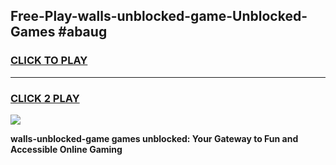 
## Free-Play-walls-unblocked-game-Unblocked-Games #abaug
<h3>
<a href="https://news.freeplayer.one?title=walls-unblocked-game&ref=8M">CLICK TO PLAY</a></h3>
<hr>

<h3>
<a href="https://news.freeplayer.one?title=walls-unblocked-game&ref=8M">CLICK 2 PLAY</a>
  
</h3>

<a href="https://news.freeplayer.one?title=walls-unblocked-game&ref=8M"><img src="https://clearcache.store/games.png"></a>


**walls-unblocked-game games unblocked: Your Gateway to Fun and Accessible Online Gaming**
